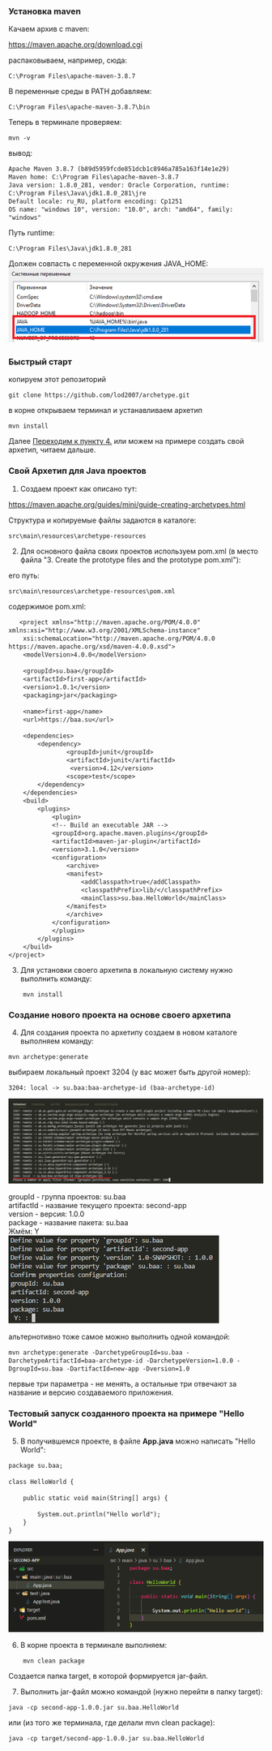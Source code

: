 ### Установка maven

Качаем архив с maven:

https://maven.apache.org/download.cgi

распаковываем, например, сюда:
    
    C:\Program Files\apache-maven-3.8.7    

В переменные среды в PATH добавляем:

    C:\Program Files\apache-maven-3.8.7\bin

Теперь в терминале проверяем:

    mvn -v

вывод:

    Apache Maven 3.8.7 (b89d5959fcde851dcb1c8946a785a163f14e1e29)
    Maven home: C:\Program Files\apache-maven-3.8.7
    Java version: 1.8.0_281, vendor: Oracle Corporation, runtime: C:\Program Files\Java\jdk1.8.0_281\jre
    Default locale: ru_RU, platform encoding: Cp1251
    OS name: "windows 10", version: "10.0", arch: "amd64", family: "windows"

Путь runtime:

    C:\Program Files\Java\jdk1.8.0_281

Должен совпасть с переменной окружения JAVA_HOME:
![image](img/4.png)

### Быстрый старт

копируем этот репозиторий

    git clone https://github.com/lod2007/archetype.git

в корне открываем терминал и устанавливаем архетип

    mvn install

Далее [Переходим к пункту 4.](#Создание-нового-проекта-на-основе-своего-архетипа) 
или можем на примере создать свой архетип, читаем дальше.

### Свой Архетип для Java проектов

1. Создаем проект как описано тут:

https://maven.apache.org/guides/mini/guide-creating-archetypes.html

Структура и копируемые файлы задаются в каталоге:

    src\main\resources\archetype-resources

2. Для основного файла своих проектов используем pom.xml (в место файла "3. Create the prototype files and the prototype pom.xml"):

его путь:
    
    src\main\resources\archetype-resources\pom.xml

содержимое pom.xml:
```
   <project xmlns="http://maven.apache.org/POM/4.0.0" xmlns:xsi="http://www.w3.org/2001/XMLSchema-instance"
    xsi:schemaLocation="http://maven.apache.org/POM/4.0.0 https://maven.apache.org/xsd/maven-4.0.0.xsd">
    <modelVersion>4.0.0</modelVersion>
 
    <groupId>su.baa</groupId>
    <artifactId>first-app</artifactId>
    <version>1.0.1</version>
    <packaging>jar</packaging>
 
    <name>first-app</name>
    <url>https://baa.su</url>
 
    <dependencies>
        <dependency>
                <groupId>junit</groupId>
                <artifactId>junit</artifactId>
                 <version>4.12</version>
                <scope>test</scope>
        </dependency>
    </dependencies>
    <build>
        <plugins>
            <plugin>
            <!-- Build an executable JAR -->
            <groupId>org.apache.maven.plugins</groupId>
            <artifactId>maven-jar-plugin</artifactId>
            <version>3.1.0</version>
            <configuration>
                <archive>
                <manifest>
                    <addClasspath>true</addClasspath>
                    <classpathPrefix>lib/</classpathPrefix>
                    <mainClass>su.baa.HelloWorld</mainClass>
                </manifest>
                </archive>
            </configuration>
            </plugin>
        </plugins>
    </build>
</project>
```

3. Для установки своего архетипа в локальную систему нужно выполнить команду:
```    
    mvn install
```
### Создание нового проекта на основе своего архетипа

4. Для создания проекта по архетипу создаем в новом каталоге выполняем команду:
```
mvn archetype:generate
```
выбираем локальный проект 3204 (у вас может быть другой номер):

    3204: local -> su.baa:baa-archetype-id (baa-archetype-id)

![image](img/1.png)

groupId - группа проектов: su.baa<br>
artifactId - название текущего проекта: second-app<br>
version - версия: 1.0.0<br>
package - название пакета: su.baa<br>
Жмём: Y<br>
![image](img/2.png)

альтернотивно тоже самое можно выполнить одной командой:

    mvn archetype:generate -DarchetypeGroupId=su.baa -DarchetypeArtifactId=baa-archetype-id -DarchetypeVersion=1.0.0 -DgroupId=su.baa -DartifactId=new-app -Dversion=1.0
первые три параметра - не менять, а остальные три отвечают за название и версию создаваемого приложения.

### Тестовый запуск созданного проекта на примере "Hello World"

5. В получившемся проекте, в файле **App.java** можно написать "Hello World":
```
package su.baa;

class HelloWorld {

    public static void main(String[] args) {

        System.out.println("Hello world"); 
    }
}
``` 
![image](img/3.png)

6. В корне проекта в терминале выполняем:

```
    mvn clean package
```
Создается папка target, в которой формируется jar-файл.

7. Выполнить jar-файл можно командой (нужно перейти в папку target):
```
java -cp second-app-1.0.0.jar su.baa.HelloWorld
```
или (из того же терминала, где делали  mvn clean package):
```
java -cp target/second-app-1.0.0.jar su.baa.HelloWorld
```
